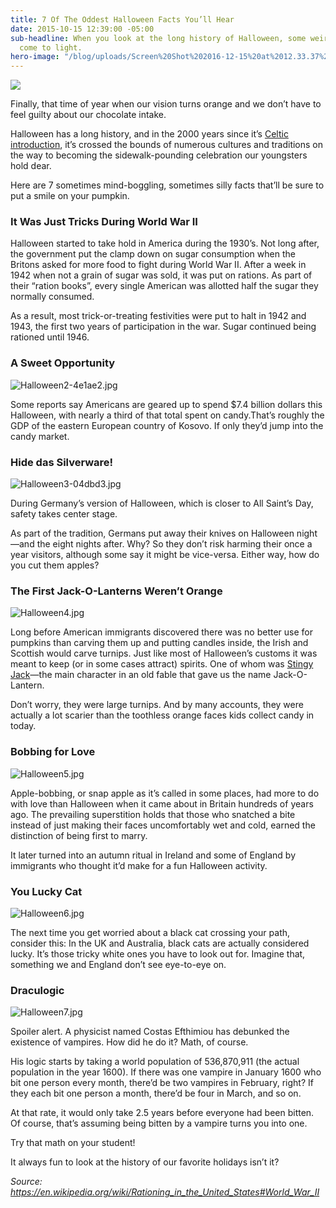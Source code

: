 ```yaml
---
title: 7 Of The Oddest Halloween Facts You’ll Hear
date: 2015-10-15 12:39:00 -05:00
sub-headline: When you look at the long history of Halloween, some weird and fun facts
  come to light.
hero-image: "/blog/uploads/Screen%20Shot%202016-12-15%20at%2012.33.37%20PM%20(1).png"
---
```


![](http://assets.wyzant.com/797World_war_II_candy.jpg)

Finally, that time of year when our vision turns orange and we don’t have to feel guilty about our chocolate intake.

Halloween has a long history, and in the 2000 years since it’s [Celtic introduction](https://en.wikipedia.org/wiki/Samhain), it’s crossed the bounds of numerous cultures and traditions on the way to becoming the sidewalk-pounding celebration our youngsters hold dear.

Here are 7 sometimes mind-boggling, sometimes silly facts that’ll be sure to put a smile on your pumpkin.

### It Was Just Tricks During World War II

Halloween started to take hold in America during the 1930’s. Not long after, the government put the clamp down on sugar consumption when the Britons asked for more food to fight during World War II. After a week in 1942 when not a grain of sugar was sold, it was put on rations. As part of their “ration books”, every single American was allotted half the sugar they normally consumed.

As a result, most trick-or-treating festivities were put to halt in 1942 and 1943, the first two years of participation in the war. Sugar continued being rationed until 1946.

### A Sweet Opportunity

![Halloween2-4e1ae2.jpg](/blog/uploads/Halloween2-4e1ae2.jpg)

Some reports say Americans are geared up to spend $7.4 billion dollars this Halloween, with nearly a third of that total spent on candy.That’s roughly the GDP of the eastern European country of Kosovo. If only they’d jump into the candy market.

### Hide das Silverware!

![Halloween3-04dbd3.jpg](/blog/uploads/Halloween3-04dbd3.jpg)

During Germany’s version of Halloween, which is closer to All Saint’s Day, safety takes center stage.

As part of the tradition, Germans put away their knives on Halloween night—and the eight nights after. Why? So they don’t risk harming their once a year visitors, although some say it might be vice-versa. Either way, how do you cut them apples?

### The First Jack-O-Lanterns Weren’t Orange

![Halloween4.jpg](/blog/uploads/Halloween4.jpg)

Long before American immigrants discovered there was no better use for pumpkins than carving them up and putting candles inside, the Irish and Scottish would carve turnips. Just like most of Halloween’s customs it was meant to keep (or in some cases attract) spirits. One of whom was [Stingy Jack](http://www.history.com/topics/halloween/jack-olantern-history)—the main character in an old fable that gave us the name Jack-O-Lantern.

Don’t worry, they were large turnips. And by many accounts, they were actually a lot scarier than the toothless orange faces kids collect candy in today.

### Bobbing for Love

![Halloween5.jpg](/blog/uploads/Halloween5.jpg)

Apple-bobbing, or snap apple as it’s called in some places, had more to do with love than Halloween when it came about in Britain hundreds of years ago. The prevailing superstition holds that those who snatched a bite instead of just making their faces uncomfortably wet and cold, earned the distinction of being first to marry.

It later turned into an autumn ritual in Ireland and some of England by immigrants who thought it’d make for a fun Halloween activity.

### You Lucky Cat

![Halloween6.jpg](/blog/uploads/Halloween6.jpg)

The next time you get worried about a black cat crossing your path, consider this: In the UK and Australia, black cats are actually considered lucky. It’s those tricky white ones you have to look out for. Imagine that, something we and England don’t see eye-to-eye on.

### Draculogic

![Halloween7.jpg](/blog/uploads/Halloween7.jpg)

Spoiler alert. A physicist named Costas Efthimiou has debunked the existence of vampires. How did he do it? Math, of course.

His logic starts by taking a world population of 536,870,911 (the actual population in the year 1600). If there was one vampire in January 1600 who bit one person every month, there’d be two vampires in February, right? If they each bit one person a month, there’d be four in March, and so on.

At that rate, it would only take 2.5 years before everyone had been bitten. Of course, that’s assuming being bitten by a vampire turns you into one.

Try that math on your student!

It always fun to look at the history of our favorite holidays isn’t it?

*Source: https://en.wikipedia.org/wiki/Rationing_in_the_United_States#World_War_II*
